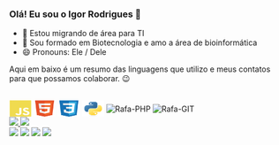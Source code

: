 ### Olá! Eu sou o Igor Rodrigues 👋

- 🔭 Estou migrando de área para TI
- 🌱 Sou formado em Biotecnologia e amo a área de bioinformática
- 😄 Pronouns: Ele / Dele

Aqui em baixo é um resumo das linguagens que utilizo e meus contatos para que possamos colaborar. 😉

<div style="display: inline_block"><br>
  <img align="center" alt="Rafa-Js" height="30" width="40" src="https://raw.githubusercontent.com/devicons/devicon/master/icons/javascript/javascript-plain.svg">
  <img align="center" alt="Rafa-HTML" height="30" width="40" src="https://raw.githubusercontent.com/devicons/devicon/master/icons/html5/html5-original.svg">
  <img align="center" alt="Rafa-CSS" height="30" width="40" src="https://raw.githubusercontent.com/devicons/devicon/master/icons/css3/css3-original.svg">
  <img align="center" alt="Rafa-Python" height="30" width="40" src="https://raw.githubusercontent.com/devicons/devicon/master/icons/python/python-original.svg">
  <img align="center" alt="Rafa-PHP" height="30" width="40" src="https://cdn.jsdelivr.net/gh/devicons/devicon/icons/php/php-original.svg">
  <img align="center" alt="Rafa-GIT" height="30" width="40" src="https://cdn.jsdelivr.net/gh/devicons/devicon/icons/github/github-original.svg">
</div>


<div>
  <a href="https://github.com/Igorodriguesb">
  <img height="180em" src="https://github-readme-stats.vercel.app/api?username=Igorodriguesb&show_icons=true&theme=radical&include_all_commits=true&count_privete=true"/>
  <img height="160em" src="https://github-readme-stats.vercel.app/api/top-langs/?username=Igorodrigues&hide_progress=true"/>
</div>
  
 <div>
    <a href = "mailto:igor.baptista71@gmail.com"><img src="https://img.shields.io/badge/-Email-%238a90c7?style=for-the-badge&logo=protonmail&logoColor=white" target="_blank"></a>
     <a href="https://www.instagram.com/igorodriguesb/?next=%2F" target="_blank"><img src="https://img.shields.io/badge/-Instagram-%23E4405F?style=for-the-badge&logo=instagram&logoColor=white" target="_blank"></a>
  	<a href="https://www.linkedin.com/in/igor-rodrigues-35743bba" target="_blank"><img src="https://img.shields.io/badge/-LinkedIn-%230077B5?style=for-the-badge&logo=linkedin&logoColor=white" target="_blank"></a>
  	<a href="https://twitter.com/ottoni_arthur" target="_blank"><img src="https://img.shields.io/badge/-Twitter-%231DA1F2?style=for-the-badge&logo=twitter&logoColor=white" target="_blank"></a>
</div>

